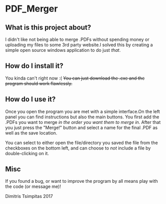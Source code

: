 # PDF_Merger

## What is this project about?

I didn't like not being able to merge .PDFs without spending money or uploading my files to some 3rd party website.I solved this by creating a simple open source windows application to do just *that*.

## How do I install it?

You kinda can't right now :(
~~You can just download the .exe and the program should work flawlessly.~~

## How do I use it?

Once you open the program you are met with a simple interface.On the left panel you can find instructions but also the main buttons. You first add the .PDFs you want to merge *in the order you want them to merge in*. After that you just press the "Merge!" button and select a name for the final .PDF as well as the save location. 

You can select to either open the file/directory you saved the file from the checkboxes on the bottom left, and can choose to *not* include a file by double-clicking on it.

## Misc

If you found a bug, or want to improve the program by all means play with the code (or message me)!

Dimitris Tsimpitas 2017
